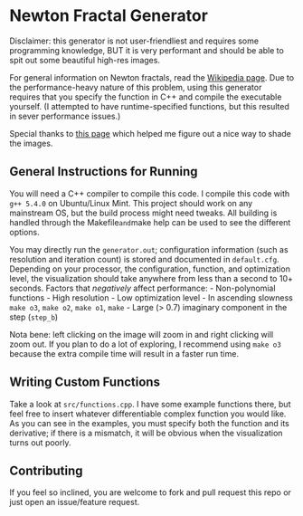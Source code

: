 # Newton Fractal Generator

Disclaimer: this generator is not user-friendliest and requires some
programming knowledge, BUT it is very performant and should be able to spit out
some beautiful high-res images.

For general information on Newton fractals, read the [Wikipedia
page](https://en.wikipedia.org/wiki/Newton_fractal).  Due to the
performance-heavy nature of this problem, using this generator requires that
you specify the function in C++ and compile the executable yourself. (I
attempted to have runtime-specified functions, but this resulted in sever
performance issues.)

Special thanks to [this
page](https://www.chiark.greenend.org.uk/~sgtatham/newton/) which helped me
figure out a nice way to shade the images.


## General Instructions for Running

You will need a C++ compiler to compile this code. I compile this code with
`g++ 5.4.0` on Ubuntu/Linux Mint. This project should work on any mainstream
OS, but the build process might need tweaks. All building is handled through
the Makefile`and`make help can be used to see the different options.

You may directly run the `generator.out`; configuration information (such as
resolution and iteration count) is stored and documented in `default.cfg`.
Depending on your processor, the configuration, function, and optimization
level, the visualization should take anywhere from less than a second to 10+
seconds.  Factors that _negatively_ affect performance:
    - Non-polynomial functions
    - High resolution
    - Low optimization level
        - In ascending slowness `make o3`, `make o2`, `make o1`, `make`
    - Large (> 0.7) imaginary component in the step (`step_b`)

Nota bene: left clicking on the image will zoom in and right clicking will zoom
out. If you plan to do a lot of exploring, I recommend using `make o3` because
the extra compile time will result in a faster run time.

## Writing Custom Functions

Take a look at `src/functions.cpp`. I have some example functions there, but
feel free to insert whatever differentiable complex function you would like. As
you can see in the examples, you must specify both the function and its
derivative; if there is a mismatch, it will be obvious when the visualization
turns out poorly.


## Contributing

If you feel so inclined, you are welcome to fork and pull request this repo or
just open an issue/feature request.
